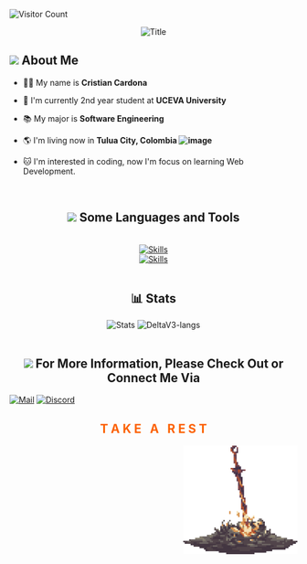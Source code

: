 ![Visitor Count](https://visitcount.itsvg.in/api?id=DeltaV3&icon=0&color=0)
<div align="center">
  <img src="https://readme-typing-svg.herokuapp.com?font=Architects+Daughter&color=%2338C2FF&size=40&center=true&vCenter=true&height=50&width=500&lines=Heyyy!+I'm+Delta;Welcome+to+my+profile!" alt="Title"></img>
</div>

## <img src="https://raw.githubusercontent.com/nixin72/nixin72/master/wave.gif" width="50px"></img> About Me

- 🧑‍🦱 My name is **Cristian Cardona**
- :school: I'm currently 2nd year student at **UCEVA University**
- :books: My major is **Software Engineering**
- :earth_americas: I'm living now in **Tulua City, Colombia ![image](https://github.com/user-attachments/assets/16247c74-dbd8-40f1-adcb-e8a1e1e49067)**

- :cat: I'm interested in coding, now I'm focus on learning Web Development.
<br>

<div align="center">
  <h2><img src="https://media2.giphy.com/media/QssGEmpkyEOhBCb7e1/giphy.gif?cid=ecf05e47a0n3gi1bfqntqmob8g9aid1oyj2wr3ds3mg700bl&rid=giphy.gif" width="50px"> Some Languages and Tools</h2>    <br>
    <a href="https://skillicons.dev"><img src="https://skillicons.dev/icons?i=java,py,html,css,js" alt="Skills"></a><br>
    <a href="https://skillicons.dev"><img src="https://skillicons.dev/icons?i=unity,cs,c,vscode" alt="Skills"></a>
</div>
<br>

<div align="center">
  <h2>📊 Stats</h2>
  <img src="https://github-readme-stats.vercel.app/api/wakatime?username=DeltaV3&theme=algolia&layout=compact&custom_title=🌌%20This%20year" alt="Stats">
      <img height="150em" src="https://github-readme-stats.vercel.app/api/top-langs/?username=DeltaV3&layout=compact&show_icon=true&theme=algolia" alt="DeltaV3-langs"/>
</div>
<br>

<div align="center">
<h2><img src='https://raw.githubusercontent.com/ShahriarShafin/ShahriarShafin/main/Assets/handshake.gif' width="80px"> For More Information, Please Check Out or Connect Me Via</h2>
</div>

[![Mail](https://img.shields.io/badge/mail-cristiand1346%40gmail.com-dd4336?style=for-the-badge&logo=gmail)](mailto:cristiand1346@gmail.com)
[![Discord](https://img.shields.io/badge/Delta-%235662f6.svg?style=for-the-badge&logo=discord&logoColor=white)](https://discordapp.com/users/delta7300)

<div align="center">
<b><h2 style="color: #fc6203">T A K E &nbsp; A &nbsp; R E S T</h2> </b>
<img src="https://raw.githubusercontent.com/TanZng/TanZng/master/assets/bonefire.gif" style="float: right; margin-left: 20px;" width="200">
</div>
